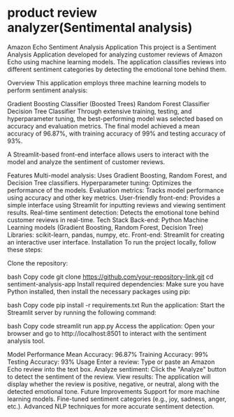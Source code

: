 # product review analyzer(Sentimental analysis) 

Amazon Echo Sentiment Analysis Application
This project is a Sentiment Analysis Application developed for analyzing customer reviews of Amazon Echo using machine learning models. The application classifies reviews into different sentiment categories by detecting the emotional tone behind them.

Overview
This application employs three machine learning models to perform sentiment analysis:

Gradient Boosting Classifier (Boosted Trees)
Random Forest Classifier
Decision Tree Classifier
Through extensive training, testing, and hyperparameter tuning, the best-performing model was selected based on accuracy and evaluation metrics. The final model achieved a mean accuracy of 96.87%, with training accuracy of 99% and testing accuracy of 93%.

A Streamlit-based front-end interface allows users to interact with the model and analyze the sentiment of customer reviews.

Features
Multi-model analysis: Uses Gradient Boosting, Random Forest, and Decision Tree classifiers.
Hyperparameter tuning: Optimizes the performance of the models.
Evaluation metrics: Tracks model performance using accuracy and other key metrics.
User-friendly front-end: Provides a simple interface using Streamlit for inputting reviews and viewing sentiment results.
Real-time sentiment detection: Detects the emotional tone behind customer reviews in real-time.
Tech Stack
Back-end:
Python
Machine Learning models (Gradient Boosting, Random Forest, Decision Tree)
Libraries: scikit-learn, pandas, numpy, etc.
Front-end:
Streamlit for creating an interactive user interface.
Installation
To run the project locally, follow these steps:

Clone the repository:

bash
Copy code
git clone https://github.com/your-repository-link.git
cd sentiment-analysis-app
Install required dependencies: Make sure you have Python installed, then install the necessary packages using pip:

bash
Copy code
pip install -r requirements.txt
Run the application: Start the Streamlit server by running the following command:

bash
Copy code
streamlit run app.py
Access the application: Open your browser and go to http://localhost:8501 to interact with the sentiment analysis tool.

Model Performance
Mean Accuracy: 96.87%
Training Accuracy: 99%
Testing Accuracy: 93%
Usage
Enter a review: Type or paste an Amazon Echo review into the text box.
Analyze sentiment: Click the "Analyze" button to detect the sentiment of the review.
View results: The application will display whether the review is positive, negative, or neutral, along with the detected emotional tone.
Future Improvements
Support for more machine learning models.
Fine-tuned sentiment categories (e.g., joy, sadness, anger, etc.).
Advanced NLP techniques for more accurate sentiment detection.
